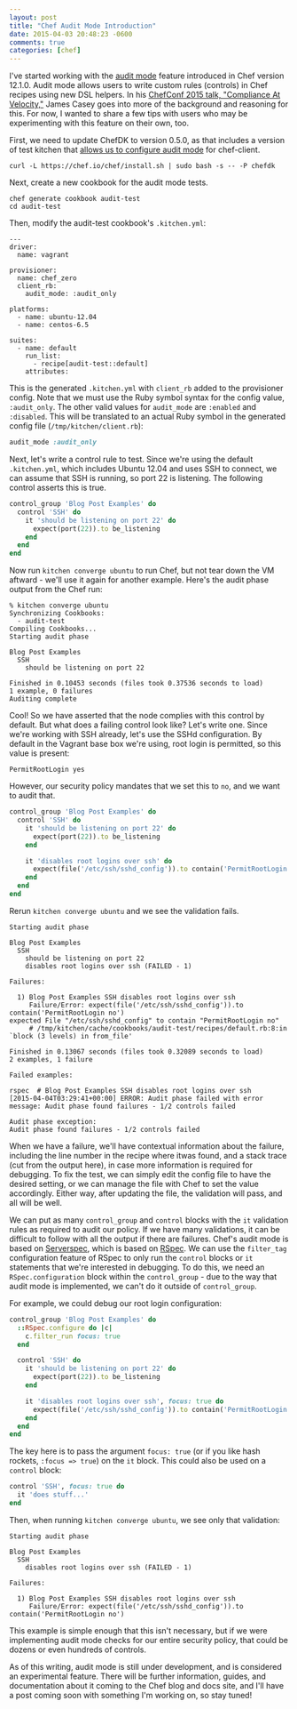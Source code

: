 ```yaml
---
layout: post
title: "Chef Audit Mode Introduction"
date: 2015-04-03 20:48:23 -0600
comments: true
categories: [chef]
---
```


I've started working with the [audit mode](https://docs.chef.io/analytics.html#audit-mode) feature introduced in Chef version 12.1.0. Audit mode allows users to write custom rules (controls) in Chef recipes using new DSL helpers. In his [ChefConf 2015 talk, "Compliance At Velocity,"](https://www.youtube.com/watch?v=g-_SW3adPwU) James Casey goes into more of the background and reasoning for this. For now, I wanted to share a few tips with users who may be experimenting with this feature on their own, too.

First, we need to update ChefDK to version 0.5.0, as that includes a version of test kitchen that [allows us to configure audit mode](https://github.com/test-kitchen/test-kitchen/pull/652) for chef-client.

```
curl -L https://chef.io/chef/install.sh | sudo bash -s -- -P chefdk
```

Next, create a new cookbook for the audit mode tests.

```
chef generate cookbook audit-test
cd audit-test
```

Then, modify the audit-test cookbook's `.kitchen.yml`:

```
---
driver:
  name: vagrant

provisioner:
  name: chef_zero
  client_rb:
    audit_mode: :audit_only

platforms:
  - name: ubuntu-12.04
  - name: centos-6.5

suites:
  - name: default
    run_list:
      - recipe[audit-test::default]
    attributes:
```

This is the generated `.kitchen.yml` with `client_rb` added to the provisioner config. Note that we must use the Ruby symbol syntax for the config value, `:audit_only`. The other valid values for `audit_mode` are `:enabled` and `:disabled`. This will be translated to an actual Ruby symbol in the generated config file (`/tmp/kitchen/client.rb`):

```ruby
audit_mode :audit_only
```

Next, let's write a control rule to test. Since we're using the default `.kitchen.yml`, which includes Ubuntu 12.04 and uses SSH to connect, we can assume that SSH is running, so port 22 is listening. The following control asserts this is true.

```ruby
control_group 'Blog Post Examples' do
  control 'SSH' do
    it 'should be listening on port 22' do
      expect(port(22)).to be_listening
    end
  end
end
```

Now run `kitchen converge ubuntu` to run Chef, but not tear down the VM aftward - we'll use it again for another example. Here's the audit phase output from the Chef run:

    % kitchen converge ubuntu
    Synchronizing Cookbooks:
      - audit-test
    Compiling Cookbooks...
    Starting audit phase

    Blog Post Examples
      SSH
        should be listening on port 22

    Finished in 0.10453 seconds (files took 0.37536 seconds to load)
    1 example, 0 failures
    Auditing complete

Cool! So we have asserted that the node complies with this control by default. But what does a failing control look like? Let's write one. Since we're working with SSH already, let's use the SSHd configuration. By default in the Vagrant base box we're using, root login is permitted, so this value is present:

```
PermitRootLogin yes
```

However, our security policy mandates that we set this to `no`, and we want to audit that.

```ruby
control_group 'Blog Post Examples' do
  control 'SSH' do
    it 'should be listening on port 22' do
      expect(port(22)).to be_listening
    end

    it 'disables root logins over ssh' do
      expect(file('/etc/ssh/sshd_config')).to contain('PermitRootLogin no')
    end
  end
end
```

Rerun `kitchen converge ubuntu` and we see the validation fails.

    Starting audit phase

    Blog Post Examples
      SSH
        should be listening on port 22
        disables root logins over ssh (FAILED - 1)

    Failures:

      1) Blog Post Examples SSH disables root logins over ssh
         Failure/Error: expect(file('/etc/ssh/sshd_config')).to contain('PermitRootLogin no')
    expected File "/etc/ssh/sshd_config" to contain "PermitRootLogin no"
         # /tmp/kitchen/cache/cookbooks/audit-test/recipes/default.rb:8:in `block (3 levels) in from_file'

    Finished in 0.13067 seconds (files took 0.32089 seconds to load)
    2 examples, 1 failure

    Failed examples:

    rspec  # Blog Post Examples SSH disables root logins over ssh
    [2015-04-04T03:29:41+00:00] ERROR: Audit phase failed with error message: Audit phase found failures - 1/2 controls failed

    Audit phase exception:
    Audit phase found failures - 1/2 controls failed

When we have a failure, we'll have contextual information about the failure, including the line number in the recipe where itwas found, and a stack trace (cut from the output here), in case more information is required for debugging. To fix the test, we can simply edit the config file to have the desired setting, or we can manage the file with Chef to set the value accordingly. Either way, after updating the file, the validation will pass, and all will be well.

We can put as many `control_group` and `control` blocks with the `it` validation rules as required to audit our policy. If we have many validations, it can be difficult to follow with all the output if there are failures. Chef's audit mode is based on [Serverspec](http://serverspec.org/), which is based on [RSpec](http://rspec.info/). We can use the `filter_tag` configuration feature of RSpec to only run the `control` blocks or `it` statements that we're interested in debugging. To do this, we need an `RSpec.configuration` block within the `control_group` - due to the way that audit mode is implemented, we can't do it outside of `control_group`.

For example, we could debug our root login configuration:

```ruby
control_group 'Blog Post Examples' do
  ::RSpec.configure do |c|
    c.filter_run focus: true
  end

  control 'SSH' do
    it 'should be listening on port 22' do
      expect(port(22)).to be_listening
    end

    it 'disables root logins over ssh', focus: true do
      expect(file('/etc/ssh/sshd_config')).to contain('PermitRootLogin no')
    end
  end
end
```

The key here is to pass the argument `focus: true` (or if you like hash rockets, `:focus => true`) on the `it` block. This could also be used on a `control` block:

```ruby
control 'SSH', focus: true do
  it 'does stuff...'
end
```

Then, when running `kitchen converge ubuntu`, we see only that validation:

    Starting audit phase

    Blog Post Examples
      SSH
        disables root logins over ssh (FAILED - 1)

    Failures:

      1) Blog Post Examples SSH disables root logins over ssh
         Failure/Error: expect(file('/etc/ssh/sshd_config')).to contain('PermitRootLogin no')

This example is simple enough that this isn't necessary, but if we were implementing audit mode checks for our entire security policy, that could be dozens or even hundreds of controls.

As of this writing, audit mode is still under development, and is considered an experimental feature. There will be further information, guides, and documentation about it coming to the Chef blog and docs site, and I'll have a post coming soon with something I'm working on, so stay tuned!
